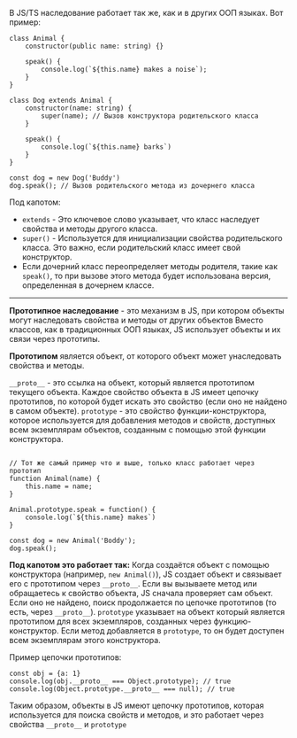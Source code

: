 В JS/TS наследование работает так же, как и в других ООП языках. Вот пример:
```TS
class Animal {
	constructor(public name: string) {}
	
	speak() {
		console.log(`${this.name} makes a noise`);
	}
}

class Dog extends Animal {
	constructor(name: string) {
		super(name); // Вызов конструктора родительского класса
	}

	speak() {
		console.log(`${this.name} barks`)
	}
}

const dog = new Dog('Buddy')
dog.speak(); // Вызов родительского метода из дочернего класса
```

Под капотом:
 - `extends` - Это ключевое слово указывает, что класс наследует свойства и методы другого класса.
 - `super()` - Используется для инициализации свойства родительского класса. Это важно, если родительский класс имеет свой конструктор.
 - Если дочерний класс переопределяет методы родителя, такие как `speak()`, то при вызове этого метода будет использована версия, определенная в дочернем классе.

---
**Прототипное наследование** - это механизм в JS, при котором объекты могут наследовать свойства и методы от других объектов Вместо классов, как в традиционных ООП языках, JS использует объекты и их связи через прототипы.

**Прототипом** является объект, от которого объект может унаследовать свойства и методы.

`__proto__` - это ссылка на объект, который является прототипом текущего объекта. Каждое свойство объекта в JS имеет цепочку прототипов, по которой будет искать это свойство (если оно не найдено в самом объекте).
`prototype` - это свойство функции-конструктора, которое используется для добавления методов и свойств, доступных всем экземплярам объектов, созданным с помощью этой функции конструктора.
```TS

// Тот же самый пример что и выше, только класс работает через прототип
function Animal(name) {
	this.name = name;
}

Animal.prototype.speak = function() {
	console.log(`${this.name} makes`)
}

const dog = new Animal('Boddy');
dog.speak();
```


**Под капотом это работает так:**
Когда создаётся объект с помощью конструктора (например, `new Animal()`), JS создает объект и связывает его с прототипом через `__proto__`. Если вы вызываете метод или обращаетесь к свойство объекта, JS сначала проверяет сам объект. Если оно не найдено, поиск продолжается по цепочке прототипов (то есть, через `__proto__`). `prototype` указывает на объект который является прототипом для всех экземпляров, созданных через функцию-конструктор. Если метод добавляется в `prototype`, то он будет доступен всем экземплярам этого конструктора.

Пример цепочки прототипов: 
```TS
const obj = {a: 1}
console.log(obj.__proto__ === Object.prototype); // true
console.log(Object.prototype.__proto__ === null); // true
```
Таким образом, объекты в JS имеют цепочку прототипов, которая используется для поиска свойств и методов, и это работает через свойства `__proto__` и `prototype`

